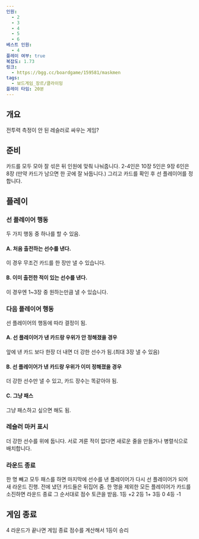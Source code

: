 ```yaml
---
인원:
  - 2
  - 3
  - 4
  - 5
  - 6
베스트 인원:
  - 4
플레이 여부: true
복잡도: 1.73
링크:
  - https://bgg.cc/boardgame/159581/maskmen
tags:
  - 보드게임_장르/클라이밍
플레이 타임: 20분
---
```

## 개요
전투력 측정이 안 된 레슬러로 싸우는 게임?
## 준비
카드를 모두 모아 잘 섞은 뒤 인원에 맞춰 나눠줍니다.
2-4인은 10장
5인은 9장
6인은 8장
(만약 카드가 남으면 한 곳에 잘 놔둡니다.)
그리고 카드를 확인 후 선 플레이어를 정합니다.
## 플레이
### 선 플레이어 행동
두 가지 행동 중 하나를 할 수 있음.
#### A. 처음 출전하는 선수를 낸다.
이 경우 무조건 카드를 한 장만 낼 수 있습니다.
#### B. 이미 출전한 적이 있는 선수를 낸다.
이 경우엔 1~3장 중 원하는만큼 낼 수 있습니다.
### 다음 플레이어 행동
선 플레이어의 행동에 따라 결정이 됨.
#### A. 선 플레이어가 낸 카드랑 우위가 안 정해졌을 경우
앞에 낸 카드 보다 한장 더 내면 더 강한 선수가 됨.(최대 3장 낼 수 있음)
#### B. 선 플레이어가 낸 카드랑 우위가 이미 정해졌을 경우
더 강한 선수만 낼 수 있고, 카드 장수는 똑같아야 됨.
#### C. 그냥 패스
그냥 패스하고 싶으면 해도 됨.
### 레슬러 마커 표시
더 강한 선수를 위에 둡니다.
서로 겨룬 적이 없다면 새로운 줄을 만들거나 병렬식으로 배치합니다.
### 라운드 종료
한 명 빼고 모두 패스를 하면 마지막에 선수를 낸 플레이어가 다시 선 플레이어가 되어 새 라운드 진행.
전에 냈던 카드들은 뒤집어 줌.
한 명을 제외한 모든 플레이어가 카드를 소진하면 라운드 종료 그 순서대로 점수 토큰을 받음.
1등 +2
2등 1+
3등 0
4등 -1
## 게임 종료
4 라운드가 끝나면 게임 종료
점수를 계산해서 1등이 승리
